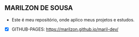 ## MARILZON DE SOUSA
- Este é meu repositório, onde aplico meus projetos e estudos.

- [X] GITHUB-PAGES: https://marilzon.github.io/maril-dev/
